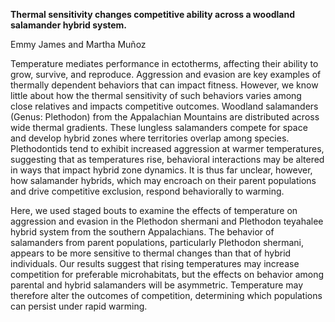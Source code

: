 **Thermal sensitivity changes competitive ability across a woodland salamander hybrid system.**

Emmy James and Martha Muñoz

Temperature mediates performance in ectotherms, affecting their ability to grow, survive, and reproduce. Aggression and evasion are key examples of thermally dependent behaviors that can impact fitness. However, we know little about how the thermal sensitivity of such behaviors varies among close relatives and impacts competitive outcomes. Woodland salamanders (Genus: Plethodon) from the Appalachian Mountains are distributed across wide thermal gradients. These lungless salamanders compete for space and develop hybrid zones where territories overlap among species. Plethodontids tend to exhibit increased aggression at warmer temperatures, suggesting that as temperatures rise, behavioral interactions may be altered in ways that impact hybrid zone dynamics. It is thus far unclear, however, how salamander hybrids, which may encroach on their parent populations and drive competitive exclusion, respond behaviorally to warming. 

Here, we used staged bouts to examine the effects of temperature on aggression and evasion in the Plethodon shermani and Plethodon teyahalee hybrid system from the southern Appalachians. The behavior of salamanders from parent populations, particularly Plethodon shermani, appears to be more sensitive to thermal changes than that of hybrid individuals. Our results suggest that rising temperatures may increase competition for preferable microhabitats, but the effects on behavior among parental and hybrid salamanders will be asymmetric. Temperature may therefore alter the outcomes of competition, determining which populations can persist under rapid warming.
